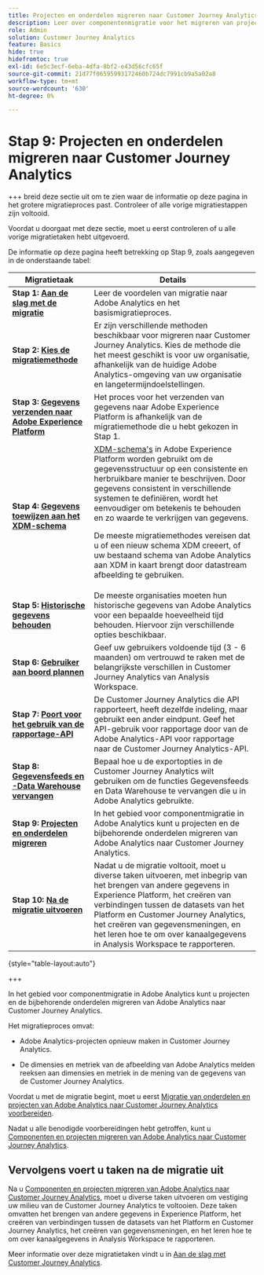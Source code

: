 ```yaml
---
title: Projecten en onderdelen migreren naar Customer Journey Analytics
description: Leer over componentenmigratie voor het migreren van projecten en componenten aan Customer Journey Analytics.
role: Admin
solution: Customer Journey Analytics
feature: Basics
hide: true
hidefromtoc: true
exl-id: 6e5c3ecf-6eba-4dfa-8bf2-e43d56cfc65f
source-git-commit: 21d77f06595993172460b724dc7991cb9a5a02a8
workflow-type: tm+mt
source-wordcount: '630'
ht-degree: 0%

---
```


# Stap 9: Projecten en onderdelen migreren naar Customer Journey Analytics

+++ breid deze sectie uit om te zien waar de informatie op deze pagina in het grotere migratieproces past. Controleer of alle vorige migratiestappen zijn voltooid.

Voordat u doorgaat met deze sectie, moet u eerst controleren of u alle vorige migratietaken hebt uitgevoerd.

De informatie op deze pagina heeft betrekking op Stap 9, zoals aangegeven in de onderstaande tabel:

| Migratietaak | Details |
|---------|----------|
| **Stap 1: [Aan de slag met de migratie](/help/getting-started/cja-migration/cja-migration-getstarted.md)** | Leer de voordelen van migratie naar Adobe Analytics en het basismigratieproces. |
| **Stap 2: [Kies de migratiemethode](/help/getting-started/cja-migration/cja-migration-method.md)** | Er zijn verschillende methoden beschikbaar voor migreren naar Customer Journey Analytics. Kies de methode die het meest geschikt is voor uw organisatie, afhankelijk van de huidige Adobe Analytics-omgeving van uw organisatie en langetermijndoelstellingen. |
| **Stap 3: [Gegevens verzenden naar Adobe Experience Platform](/help/getting-started/cja-migration/cja-migration-send-to-platform.md)** | Het proces voor het verzenden van gegevens naar Adobe Experience Platform is afhankelijk van de migratiemethode die u hebt gekozen in Stap 1. |
| **Stap 4: [Gegevens toewijzen aan het XDM-schema](/help/getting-started/cja-migration/cja-migration-xdm.md)** | [XDM-schema&#39;s](https://experienceleague.adobe.com/en/docs/experience-platform/xdm/home#xdm-schemas) in Adobe Experience Platform worden gebruikt om de gegevensstructuur op een consistente en herbruikbare manier te beschrijven. Door gegevens consistent in verschillende systemen te definiëren, wordt het eenvoudiger om betekenis te behouden en zo waarde te verkrijgen van gegevens.<p>De meeste migratiemethodes vereisen dat u of een nieuw schema XDM creeert, of uw bestaand schema van Adobe Analytics aan XDM in kaart brengt door datastream afbeelding te gebruiken.</p> |
| **Stap 5: [Historische gegevens behouden](/help/getting-started/cja-migration/cja-migration-historical-data.md)** | De meeste organisaties moeten hun historische gegevens van Adobe Analytics voor een bepaalde hoeveelheid tijd behouden. Hiervoor zijn verschillende opties beschikbaar. |
| **Stap 6: [Gebruiker aan boord plannen](/help/getting-started/cja-migration/cja-migration-onboarding.md)** | Geef uw gebruikers voldoende tijd (3 - 6 maanden) om vertrouwd te raken met de belangrijkste verschillen in Customer Journey Analytics van Analysis Workspace. |
| **Stap 7: [Poort voor het gebruik van de rapportage-API](/help/getting-started/cja-migration/cja-migration-api.md)** | De Customer Journey Analytics die API rapporteert, heeft dezelfde indeling, maar gebruikt een ander eindpunt. Geef het API-gebruik voor rapportage door van de Adobe Analytics-API voor rapportage naar de Customer Journey Analytics-API. |
| **Stap 8: [Gegevensfeeds en -Data Warehouse vervangen](/help/getting-started/cja-migration/cja-migration-export-options.md)** | Bepaal hoe u de exportopties in de Customer Journey Analytics wilt gebruiken om de functies Gegevensfeeds en Data Warehouse te vervangen die u in Adobe Analytics gebruikte. |
| <span class="preview">**Stap 9: [Projecten en onderdelen migreren](/help/getting-started/cja-migration/cja-migration-projects.md)**</span> | <span class="preview">In het gebied voor componentmigratie in Adobe Analytics kunt u projecten en de bijbehorende onderdelen migreren van Adobe Analytics naar Customer Journey Analytics.</span> |
| **Stap 10: [Na de migratie uitvoeren](/help/getting-started/cja-getting-started.md)** | Nadat u de migratie voltooit, moet u diverse taken uitvoeren, met inbegrip van het brengen van andere gegevens in Experience Platform, het creëren van verbindingen tussen de datasets van het Platform en Customer Journey Analytics, het creëren van gegevensmeningen, en het leren hoe te om over kanaalgegevens in Analysis Workspace te rapporteren. |

{style="table-layout:auto"}

+++

In het gebied voor componentmigratie in Adobe Analytics kunt u projecten en de bijbehorende onderdelen migreren van Adobe Analytics naar Customer Journey Analytics.

Het migratieproces omvat:

* Adobe Analytics-projecten opnieuw maken in Customer Journey Analytics.

* De dimensies en metriek van de afbeelding van Adobe Analytics melden reeksen aan dimensies en metriek in de mening van de gegevens van de Customer Journey Analytics.

Voordat u met de migratie begint, moet u eerst [Migratie van onderdelen en projecten van Adobe Analytics naar Customer Journey Analytics voorbereiden](https://experienceleague.adobe.com/docs/analytics/admin/admin-tools/component-migration/prepare-component-migration.html).

Nadat u alle benodigde voorbereidingen hebt getroffen, kunt u [Componenten en projecten migreren van Adobe Analytics naar Customer Journey Analytics](https://experienceleague.adobe.com/docs/analytics/admin/admin-tools/component-migration/component-migration.html).

## Vervolgens voert u taken na de migratie uit

Na u [Componenten en projecten migreren van Adobe Analytics naar Customer Journey Analytics](https://experienceleague.adobe.com/docs/analytics/admin/admin-tools/component-migration/component-migration.html), moet u diverse taken uitvoeren om vestiging uw milieu van de Customer Journey Analytics te voltooien. Deze taken omvatten het brengen van andere gegevens in Experience Platform, het creëren van verbindingen tussen de datasets van het Platform en Customer Journey Analytics, het creëren van gegevensmeningen, en het leren hoe te om over kanaalgegevens in Analysis Workspace te rapporteren.

Meer informatie over deze migratietaken vindt u in [Aan de slag met Customer Journey Analytics](/help/getting-started/cja-getting-started.md).
